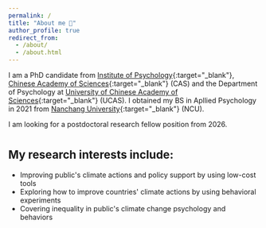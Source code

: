 ```yaml
---
permalink: /
title: "About me 🍬"
author_profile: true
redirect_from: 
  - /about/
  - /about.html
---
```


I am a PhD candidate from [Institute of Psychology](http://english.psych.cas.cn/au/){:target="_blank"}, [Chinese Academy of Sciences](https://english.cas.cn/){:target="_blank"} (CAS) and the Department of Psychology at [University of Chinese Academy of Sciences](https://english.ucas.ac.cn/){:target="_blank"} (UCAS). I obtained my BS in Apllied Psychology in 2021 from [Nanchang University](https://english.ncu.edu.cn/){:target="_blank"} (NCU).

I am looking for a postdoctoral research fellow position from 2026.

<span style="font-size: 0.8em;">My research interests include:</span>
======
* Improving public's climate actions and policy support by using low-cost tools
* Exploring how to improve countries' climate actions by using behavioral experiments
* Covering inequality in public's climate change psychology and behaviors
